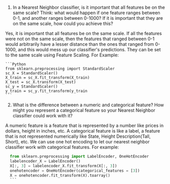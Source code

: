 1. In a Nearest Neighbor classifier, is it important that all features be on the same scale?
	Think: what would happen if one feature ranges between 0-1, and another ranges
	between 0-1000? If it is important that they are on the same scale, how could you
	achieve this?

Yes, it is important that all features be on the same scale. If all the features were not on the same scale, then the features that ranged between 0-1 would arbitrarily have a lesser distance than the ones that ranged from 0-1000, and this would mess up our classifier's predictions. They can be set to the same scale using Feature Scaling. For Example:

    ```Python
    from sklearn.preprocessing import StandardScaler
	sc_X = StandardScaler()
	X_train = sc_X.fit_transform(X_train)
	X_test = sc_X.transform(X_test)
	sc_y = StandardScaler()
	y_train = sc_y.fit_transform(y_train
	```
2. What is the difference between a numeric and categorical feature? How might you
	represent a categorical feature so your Nearest Neighbor classifier could work with it?
    
A numeric feature is a feature that is represented by a number like prices in dollars, height in inches, etc. A categorical feature is like a label, a feature that is not represented numerically like State, Height Description(Tall, Short), etc. We can use one hot encoding to let our nearest neighbor classifier work with categorical features. For example:
  ```Python
    from sklearn.preprocessing import LabelEncoder, OneHotEncoder
	labelencoder_X = LabelEncoder()
	X[:, 3] = labelencoder_X.fit_transform(X[:, 3])
	onehotencoder = OneHotEncoder(categorical_features = [3])
	X = onehotencoder.fit_transform(X).toarray()
	```
